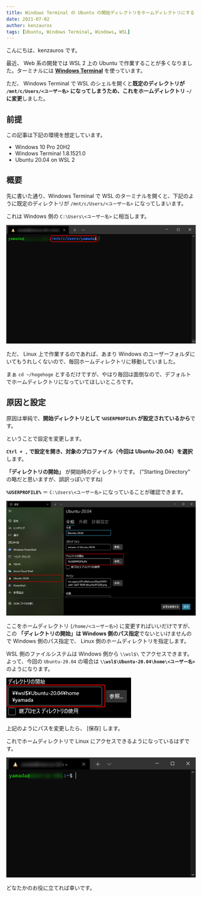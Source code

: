 ```yaml
---
title: Windows Terminal の Ubuntu の開始ディレクトリをホームディレクトリにする
date: 2021-07-02
author: kenzauros
tags: [Ubuntu, Windows Terminal, Windows, WSL]
---
```


こんにちは、kenzauros です。

最近、 Web 系の開発では WSL 2 上の Ubuntu で作業することが多くなりました。ターミナルには **[Windows Terminal](https://github.com/microsoft/terminal)** を使っています。

ただ、 Windows Terminal で WSL のシェルを開くと**既定のディレクトリが `/mnt/c/Users/<ユーザー名>` になってしまうため、これをホームディレクトリ `~/` に変更**しました。

## 前提

この記事は下記の環境を想定しています。

- Windows 10 Pro 20H2
- Windows Terminal 1.8.1521.0
- Ubuntu 20.04 on WSL 2

## 概要

先に書いた通り、Windows Terminal で WSL のターミナルを開くと、下記のように既定のディレクトリが `/mnt/c/Users/<ユーザー名>` になってしまいます。

これは Windows 側の `C:\Users\<ユーザー名>` に相当します。

![既定のディレクトリが Windows のユーザーディレクトリになってしまう](images/windows-terminal-ubuntu-starting-directory-1.png)

ただ、 Linux 上で作業するのであれば、あまり Windows のユーザーフォルダにいてもうれしくないので、毎回ホームディレクトリに移動していました。

まぁ `cd ~/hogehoge` とするだけですが、やはり毎回は面倒なので、デフォルトでホームディレクトリになっていてほしいところです。

## 原因と設定

原因は単純で、**開始ディレクトリとして `%USERPROFILE%` が設定されているから**です。

ということで設定を変更します。

**`Ctrl + ,` で設定を開き、対象のプロファイル（今回は Ubuntu-20.04）を選択**します。

**「ディレクトリの開始」** が開始時のディレクトリです。 ("Starting Directory" の略だと思いますが、誤訳っぽいですね)

**`%USERPROFILE%`** ＝ `C:\Users\<ユーザー名>` になっていることが確認できます。

![Windows Terminal のデフォルトでは「ディレクトリの開始」が %USERPROFILE% になっている](images/windows-terminal-ubuntu-starting-directory-2.png)

ここをホームディレクトリ (`/home/<ユーザー名>`) に変更すればいいだけですが、この **「ディレクトリの開始」は Windows 側のパス指定**でないといけませんので Windows 側のパス指定で、 Linux 側のホームディレクトリを指定します。

WSL 側のファイルシステムは Windows 側から `\\wsl$\` でアクセスできます。よって、今回の `Ubuntu-20.04` の場合は **`\\wsl$\Ubuntu-20.04\home\<ユーザー名>`** のようになります。

![「ディレクトリの開始」を \\wsl$\&lt;プロファイル名&gt;\home\&lt;ユーザー名&gt; に変更](images/windows-terminal-ubuntu-starting-directory-3.png)

上記のようにパスを変更したら、 [保存] します。

これでホームディレクトリで Linux にアクセスできるようになっているはずです。

![無事 Linux 側のホームディレクトリが既定のディレクトリになった](images/windows-terminal-ubuntu-starting-directory-4.png)

どなたかのお役に立てれば幸いです。
